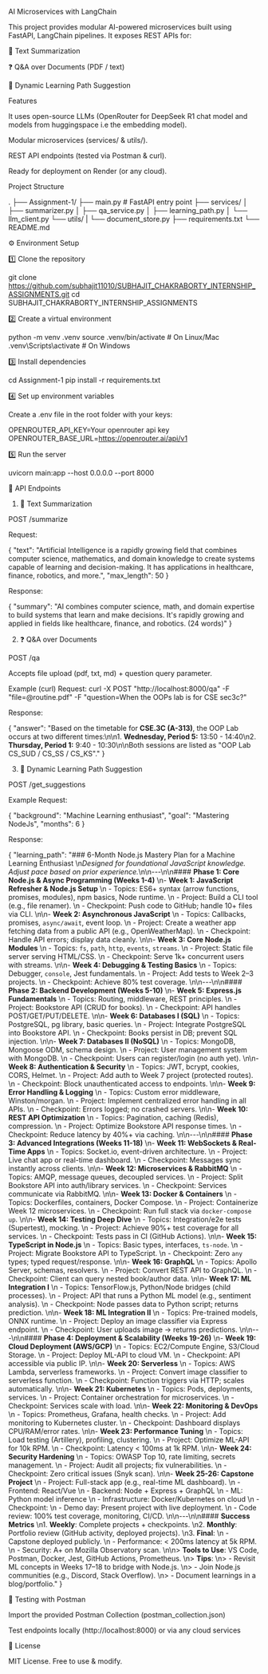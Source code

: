 AI Microservices with LangChain

This project provides modular AI-powered microservices built using FastAPI, LangChain pipelines.
It exposes REST APIs for:

📄 Text Summarization

❓ Q&A over Documents (PDF / text)

🧭 Dynamic Learning Path Suggestion

Features

It uses open-source LLMs (OpenRouter for DeepSeek R1 chat model and models from huggingspace i.e the embedding model).

Modular microservices (services/ & utils/).

REST API endpoints (tested via Postman & curl).

Ready for deployment on Render (or any cloud).

Project Structure

.
├── Assignment-1/
   ├── main.py                # FastAPI entry point
   ├── services/
   │   ├── summarizer.py
   │   ├── qa_service.py
   │   ├── learning_path.py
   │   └── llm_client.py
   └── utils/
   |   └── document_store.py
   ├── requirements.txt
   └── README.md

⚙️ Environment Setup

1️⃣ Clone the repository

git clone https://github.com/subhajit11010/SUBHAJIT_CHAKRABORTY_INTERNSHIP_ASSIGNMENTS.git
cd SUBHAJIT_CHAKRABORTY_INTERNSHIP_ASSIGNMENTS

2️⃣ Create a virtual environment

python -m venv .venv
source .venv/bin/activate   # On Linux/Mac
.venv\Scripts\activate      # On Windows

3️⃣ Install dependencies

cd Assignment-1
pip install -r requirements.txt

4️⃣ Set up environment variables

Create a .env file in the root folder with your keys:

OPENROUTER_API_KEY=Your openrouter api key
OPENROUTER_BASE_URL=https://openrouter.ai/api/v1

5️⃣ Run the server

uvicorn main:app --host 0.0.0.0 --port 8000

🔗 API Endpoints
1. 📄 Text Summarization

POST /summarize

Request:

{
  "text": "Artificial Intelligence is a rapidly growing field that combines computer science, mathematics, and domain knowledge to create systems capable of learning and decision-making. It has applications in healthcare, finance, robotics, and more.",
  "max_length": 50
}


Response:

{
    "summary": "AI combines computer science, math, and domain expertise to build systems that learn and make decisions. It's rapidly growing and applied in fields like healthcare, finance, and robotics. (24 words)"
}

2. ❓ Q&A over Documents

POST /qa

Accepts file upload (pdf, txt, md) + question query parameter.

Example (curl) Request:
curl -X POST "http://localhost:8000/qa" -F "file=@routine.pdf" -F "question=When the OOPs lab is for CSE sec3c?"

Response:

{
    "answer": "Based on the timetable for **CSE.3C (A-313)**, the OOP Lab occurs at two different times:\n\n1.  **Wednesday, Period 5:** 13:50 - 14:40\n2.  **Thursday, Period 1:** 9:40 - 10:30\n\nBoth sessions are listed as \"OOP Lab CS_SUD / CS_SS / CS_KS\"."
}

3. 🧭 Dynamic Learning Path Suggestion

POST /get_suggestions

Example Request:

{
    "background": "Machine Learning enthusiast",
    "goal": "Mastering NodeJs",
    "months": 6
}

Response:

{
    "learning_path": "### 6-Month Node.js Mastery Plan for a Machine Learning Enthusiast  \n*Designed for foundational JavaScript knowledge. Adjust pace based on prior experience.*\n\n---\n\n#### **Phase 1: Core Node.js & Async Programming (Weeks 1-4)**  \n- **Week 1: JavaScript Refresher & Node.js Setup**  \n  - Topics: ES6+ syntax (arrow functions, promises, modules), npm basics, Node runtime.  \n  - Project: Build a CLI tool (e.g., file renamer).  \n  - Checkpoint: Push code to GitHub; handle 10+ files via CLI.  \n\n- **Week 2: Asynchronous JavaScript**  \n  - Topics: Callbacks, promises, `async/await`, event loop.  \n  - Project: Create a weather app fetching data from a public API (e.g., OpenWeatherMap).  \n  - Checkpoint: Handle API errors; display data cleanly.  \n\n- **Week 3: Core Node.js Modules**  \n  - Topics: `fs`, `path`, `http`, `events`, `streams`.  \n  - Project: Static file server serving HTML/CSS.  \n  - Checkpoint: Serve 1k+ concurrent users with streams.  \n\n- **Week 4: Debugging & Testing Basics**  \n  - Topics: Debugger, `console`, Jest fundamentals.  \n  - Project: Add tests to Week 2–3 projects.  \n  - Checkpoint: Achieve 80% test coverage.  \n\n---\n\n#### **Phase 2: Backend Development (Weeks 5-10)**  \n- **Week 5: Express.js Fundamentals**  \n  - Topics: Routing, middleware, REST principles.  \n  - Project: Bookstore API (CRUD for books).  \n  - Checkpoint: API handles POST/GET/PUT/DELETE.  \n\n- **Week 6: Databases I (SQL)**  \n  - Topics: PostgreSQL, pg library, basic queries.  \n  - Project: Integrate PostgreSQL into Bookstore API.  \n  - Checkpoint: Books persist in DB; prevent SQL injection.  \n\n- **Week 7: Databases II (NoSQL)**  \n  - Topics: MongoDB, Mongoose ODM, schema design.  \n  - Project: User management system with MongoDB.  \n  - Checkpoint: Users can register/login (no auth yet).  \n\n- **Week 8: Authentication & Security**  \n  - Topics: JWT, bcrypt, cookies, CORS, Helmet.  \n  - Project: Add auth to Week 7 project (protected routes).  \n  - Checkpoint: Block unauthenticated access to endpoints.  \n\n- **Week 9: Error Handling & Logging**  \n  - Topics: Custom error middleware, Winston/morgan.  \n  - Project: Implement centralized error handling in all APIs.  \n  - Checkpoint: Errors logged; no crashed servers.  \n\n- **Week 10: REST API Optimization**  \n  - Topics: Pagination, caching (Redis), compression.  \n  - Project: Optimize Bookstore API response times.  \n  - Checkpoint: Reduce latency by 40%+ via caching.  \n\n---\n\n#### **Phase 3: Advanced Integrations (Weeks 11-18)**  \n- **Week 11: WebSockets & Real-Time Apps**  \n  - Topics: Socket.io, event-driven architecture.  \n  - Project: Live chat app or real-time dashboard.  \n  - Checkpoint: Messages sync instantly across clients.  \n\n- **Week 12: Microservices & RabbitMQ**  \n  - Topics: AMQP, message queues, decoupled services.  \n  - Project: Split Bookstore API into auth/library services.  \n  - Checkpoint: Services communicate via RabbitMQ.  \n\n- **Week 13: Docker & Containers**  \n  - Topics: Dockerfiles, containers, Docker Compose.  \n  - Project: Containerize Week 12 microservices.  \n  - Checkpoint: Run full stack via `docker-compose up`.  \n\n- **Week 14: Testing Deep Dive**  \n  - Topics: Integration/e2e tests (Supertest), mocking.  \n  - Project: Achieve 90%+ test coverage for all services.  \n  - Checkpoint: Tests pass in CI (GitHub Actions).  \n\n- **Week 15: TypeScript in Node.js**  \n  - Topics: Basic types, interfaces, `ts-node`.  \n  - Project: Migrate Bookstore API to TypeScript.  \n  - Checkpoint: Zero `any` types; typed request/response.  \n\n- **Week 16: GraphQL**  \n  - Topics: Apollo Server, schemas, resolvers.  \n  - Project: Convert REST API to GraphQL.  \n  - Checkpoint: Client can query nested book/author data.  \n\n- **Week 17: ML Integration I**  \n  - Topics: TensorFlow.js, Python/Node bridges (child processes).  \n  - Project: API that runs a Python ML model (e.g., sentiment analysis).  \n  - Checkpoint: Node passes data to Python script; returns prediction.  \n\n- **Week 18: ML Integration II**  \n  - Topics: Pre-trained models, ONNX runtime.  \n  - Project: Deploy an image classifier via Express endpoint.  \n  - Checkpoint: User uploads image → returns predictions.  \n\n---\n\n#### **Phase 4: Deployment & Scalability (Weeks 19-26)**  \n- **Week 19: Cloud Deployment (AWS/GCP)**  \n  - Topics: EC2/Compute Engine, S3/Cloud Storage.  \n  - Project: Deploy ML-API to cloud VM.  \n  - Checkpoint: API accessible via public IP.  \n\n- **Week 20: Serverless**  \n  - Topics: AWS Lambda, serverless frameworks.  \n  - Project: Convert image classifier to serverless function.  \n  - Checkpoint: Function triggers via HTTP; scales automatically.  \n\n- **Week 21: Kubernetes**  \n  - Topics: Pods, deployments, services.  \n  - Project: Container orchestration for microservices.  \n  - Checkpoint: Services scale with load.  \n\n- **Week 22: Monitoring & DevOps**  \n  - Topics: Prometheus, Grafana, health checks.  \n  - Project: Add monitoring to Kubernetes cluster.  \n  - Checkpoint: Dashboard displays CPU/RAM/error rates.  \n\n- **Week 23: Performance Tuning**  \n  - Topics: Load testing (Artillery), profiling, clustering.  \n  - Project: Optimize ML-API for 10k RPM.  \n  - Checkpoint: Latency < 100ms at 1k RPM.  \n\n- **Week 24: Security Hardening**  \n  - Topics: OWASP Top 10, rate limiting, secrets management.  \n  - Project: Audit all projects; fix vulnerabilities.  \n  - Checkpoint: Zero critical issues (Snyk scan).  \n\n- **Week 25-26: Capstone Project**  \n  - Project: Full-stack app (e.g., real-time ML dashboard).  \n    - Frontend: React/Vue  \n    - Backend: Node + Express + GraphQL  \n    - ML: Python model inference  \n    - Infrastructure: Docker/Kubernetes on cloud  \n  - Checkpoint:  \n    - Demo day: Present project with live deployment.  \n    - Code review: 100% test coverage, monitoring, CI/CD.  \n\n---\n\n#### **Success Metrics**  \n1. **Weekly**: Complete projects + checkpoints.  \n2. **Monthly**: Portfolio review (GitHub activity, deployed projects).  \n3. **Final**:  \n   - Capstone deployed publicly.  \n   - Performance: < 200ms latency at 5k RPM.  \n   - Security: A+ on Mozilla Observatory scan.  \n\n> **Tools to Use**: VS Code, Postman, Docker, Jest, GitHub Actions, Prometheus.  \n> **Tips**:  \n> - Revisit ML concepts in Weeks 17–18 to bridge with Node.js.  \n> - Join Node.js communities (e.g., Discord, Stack Overflow).  \n> - Document learnings in a blog/portfolio."
}


🧪 Testing with Postman

Import the provided Postman Collection (postman_collection.json)

Test endpoints locally (http://localhost:8000) or via any cloud services

📜 License

MIT License. Free to use & modify.